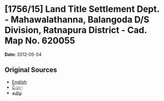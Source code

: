 # [1756/15] Land Title Settlement Dept. - Mahawalathanna, Balangoda D/S Division, Ratnapura District - Cad. Map No. 620055

**Date:** 2012-05-04

## Original Sources

- [English](https://documents.gov.lk/view/extra-gazettes/2012/5/1756-15_E.pdf)
- [සිංහල](https://documents.gov.lk/view/extra-gazettes/2012/5/1756-15_S.pdf)
- [தமிழ்](https://documents.gov.lk/view/extra-gazettes/2012/5/1756-15_T.pdf)
